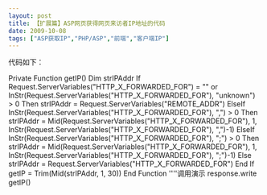 ```yaml
---
layout: post
title: 【扩展篇】ASP网页获得网页来访者IP地址的代码		
date: 2009-10-08
tags: ["ASP获取IP","PHP/ASP","前端","客户端IP"]
---
```


代码如下：

Private Function getIP()
Dim strIPAddr
If Request.ServerVariables("HTTP_X_FORWARDED_FOR") = "" or InStr(Request.ServerVariables("HTTP_X_FORWARDED_FOR"), "unknown") > 0 Then
strIPAddr = Request.ServerVariables("REMOTE_ADDR")
ElseIf InStr(Request.ServerVariables("HTTP_X_FORWARDED_FOR"), ",") > 0 Then
strIPAddr = Mid(Request.ServerVariables("HTTP_X_FORWARDED_FOR"), 1, InStr(Request.ServerVariables("HTTP_X_FORWARDED_FOR"), ",")-1)
ElseIf InStr(Request.ServerVariables("HTTP_X_FORWARDED_FOR"), ";") > 0 Then
strIPAddr = Mid(Request.ServerVariables("HTTP_X_FORWARDED_FOR"), 1, InStr(Request.ServerVariables("HTTP_X_FORWARDED_FOR"), ";")-1)
Else
strIPAddr = Request.ServerVariables("HTTP_X_FORWARDED_FOR")
End If
getIP = Trim(Mid(strIPAddr, 1, 30))
End Function
''''调用演示
response.write getIP()		